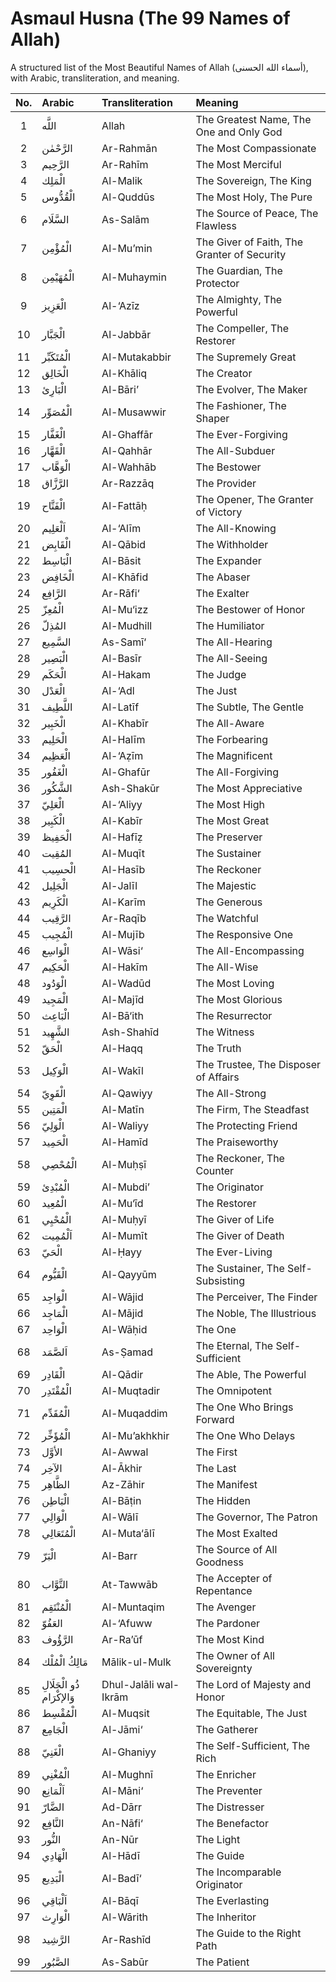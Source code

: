 # Asmaul Husna (The 99 Names of Allah)

A structured list of the Most Beautiful Names of Allah (أسماء الله الحسنى), with Arabic, transliteration, and meaning.

| No. | Arabic | Transliteration | Meaning |
|:---:|:-------|:----------------|:---------|
| 1 | اللَّه‎ | Allah | The Greatest Name, The One and Only God |
| 2 | الرَّحْمٰن‎ | Ar-Rahmān | The Most Compassionate |
| 3 | الرَّحِيم‎ | Ar-Rahīm | The Most Merciful |
| 4 | الْمَلِك‎ | Al-Malik | The Sovereign, The King |
| 5 | الْقُدُّوس‎ | Al-Quddūs | The Most Holy, The Pure |
| 6 | السَّلَام‎ | As-Salām | The Source of Peace, The Flawless |
| 7 | الْمُؤْمِن‎ | Al-Mu’min | The Giver of Faith, The Granter of Security |
| 8 | الْمُهَيْمِن‎ | Al-Muhaymin | The Guardian, The Protector |
| 9 | الْعَزِيز‎ | Al-‘Azīz | The Almighty, The Powerful |
| 10 | الْجَبَّار‎ | Al-Jabbār | The Compeller, The Restorer |
| 11 | الْمُتَكَبِّر‎ | Al-Mutakabbir | The Supremely Great |
| 12 | الْخَالِق‎ | Al-Khāliq | The Creator |
| 13 | الْبَارِئ‎ | Al-Bāri’ | The Evolver, The Maker |
| 14 | الْمُصَوِّر‎ | Al-Musawwir | The Fashioner, The Shaper |
| 15 | الْغَفَّار‎ | Al-Ghaffār | The Ever-Forgiving |
| 16 | الْقَهَّار‎ | Al-Qahhār | The All-Subduer |
| 17 | الْوَهَّاب‎ | Al-Wahhāb | The Bestower |
| 18 | الرَّزَّاق‎ | Ar-Razzāq | The Provider |
| 19 | الْفَتَّاح‎ | Al-Fattāḥ | The Opener, The Granter of Victory |
| 20 | اَلْعَلِيم‎ | Al-‘Alīm | The All-Knowing |
| 21 | الْقَابِض‎ | Al-Qābid | The Withholder |
| 22 | الْبَاسِط‎ | Al-Bāsit | The Expander |
| 23 | الْخَافِض‎ | Al-Khāfid | The Abaser |
| 24 | الرَّافِع‎ | Ar-Rāfi‘ | The Exalter |
| 25 | الْمُعِزّ‎ | Al-Mu‘izz | The Bestower of Honor |
| 26 | المُذِلّ‎ | Al-Mudhill | The Humiliator |
| 27 | السَّمِيع‎ | As-Samī‘ | The All-Hearing |
| 28 | الْبَصِير‎ | Al-Basīr | The All-Seeing |
| 29 | الْحَكَم‎ | Al-Hakam | The Judge |
| 30 | الْعَدْل‎ | Al-‘Adl | The Just |
| 31 | اللَّطِيف‎ | Al-Latīf | The Subtle, The Gentle |
| 32 | الْخَبِير‎ | Al-Khabīr | The All-Aware |
| 33 | الْحَلِيم‎ | Al-Halīm | The Forbearing |
| 34 | الْعَظِيم‎ | Al-‘Aẓīm | The Magnificent |
| 35 | الْغَفُور‎ | Al-Ghafūr | The All-Forgiving |
| 36 | الشَّكُور‎ | Ash-Shakūr | The Most Appreciative |
| 37 | الْعَلِيّ‎ | Al-‘Aliyy | The Most High |
| 38 | الْكَبِير‎ | Al-Kabīr | The Most Great |
| 39 | الْحَفِيظ‎ | Al-Hafīẓ | The Preserver |
| 40 | المُقِيت‎ | Al-Muqīt | The Sustainer |
| 41 | الْحسِيب‎ | Al-Hasīb | The Reckoner |
| 42 | الْجَلِيل‎ | Al-Jalīl | The Majestic |
| 43 | الْكَرِيم‎ | Al-Karīm | The Generous |
| 44 | الرَّقِيب‎ | Ar-Raqīb | The Watchful |
| 45 | الْمُجِيب‎ | Al-Mujīb | The Responsive One |
| 46 | الْوَاسِع‎ | Al-Wāsi‘ | The All-Encompassing |
| 47 | الْحَكِيم‎ | Al-Hakīm | The All-Wise |
| 48 | الْوَدُود‎ | Al-Wadūd | The Most Loving |
| 49 | الْمَجِيد‎ | Al-Majīd | The Most Glorious |
| 50 | الْبَاعِث‎ | Al-Bā‘ith | The Resurrector |
| 51 | الشَّهِيد‎ | Ash-Shahīd | The Witness |
| 52 | الْحَقّ‎ | Al-Haqq | The Truth |
| 53 | الْوَكِيل‎ | Al-Wakīl | The Trustee, The Disposer of Affairs |
| 54 | الْقَوِيّ‎ | Al-Qawiyy | The All-Strong |
| 55 | الْمَتِين‎ | Al-Matīn | The Firm, The Steadfast |
| 56 | الْوَلِيّ‎ | Al-Waliyy | The Protecting Friend |
| 57 | الْحَمِيد‎ | Al-Hamīd | The Praiseworthy |
| 58 | الْمُحْصِي‎ | Al-Muḥṣī | The Reckoner, The Counter |
| 59 | الْمُبْدِئ‎ | Al-Mubdi’ | The Originator |
| 60 | الْمُعِيد‎ | Al-Mu‘īd | The Restorer |
| 61 | الْمُحْيِي‎ | Al-Muḥyī | The Giver of Life |
| 62 | اَلْمُمِيت‎ | Al-Mumīt | The Giver of Death |
| 63 | الْحَيّ‎ | Al-Ḥayy | The Ever-Living |
| 64 | الْقَيُّوم‎ | Al-Qayyūm | The Sustainer, The Self-Subsisting |
| 65 | الْوَاجِد‎ | Al-Wājid | The Perceiver, The Finder |
| 66 | الْمَاجِد‎ | Al-Mājid | The Noble, The Illustrious |
| 67 | الْوَاحِد‎ | Al-Wāḥid | The One |
| 68 | اَلصَّمَد‎ | As-Ṣamad | The Eternal, The Self-Sufficient |
| 69 | الْقَادِر‎ | Al-Qādir | The Able, The Powerful |
| 70 | الْمُقْتَدِر‎ | Al-Muqtadir | The Omnipotent |
| 71 | الْمُقَدِّم‎ | Al-Muqaddim | The One Who Brings Forward |
| 72 | الْمُؤَخِّر‎ | Al-Mu’akhkhir | The One Who Delays |
| 73 | الأوَّل‎ | Al-Awwal | The First |
| 74 | الآخِر‎ | Al-Ākhir | The Last |
| 75 | الظَّاهِر‎ | Az-Zāhir | The Manifest |
| 76 | الْبَاطِن‎ | Al-Bāṭin | The Hidden |
| 77 | الْوَالِي‎ | Al-Wālī | The Governor, The Patron |
| 78 | الْمُتَعَالِي‎ | Al-Muta‘ālī | The Most Exalted |
| 79 | الْبَرّ‎ | Al-Barr | The Source of All Goodness |
| 80 | التَّوَّاب‎ | At-Tawwāb | The Accepter of Repentance |
| 81 | الْمُنْتَقِم‎ | Al-Muntaqim | The Avenger |
| 82 | العَفُوّ‎ | Al-‘Afuww | The Pardoner |
| 83 | الرَّؤُوف‎ | Ar-Ra’ūf | The Most Kind |
| 84 | مَالِكُ الْمُلْك‎ | Mālik-ul-Mulk | The Owner of All Sovereignty |
| 85 | ذُو الْجَلَالِ وَالإكْرَام‎ | Dhul-Jalāli wal-Ikrām | The Lord of Majesty and Honor |
| 86 | الْمُقْسِط‎ | Al-Muqsit | The Equitable, The Just |
| 87 | الْجَامِع‎ | Al-Jāmi‘ | The Gatherer |
| 88 | الْغَنِيّ‎ | Al-Ghaniyy | The Self-Sufficient, The Rich |
| 89 | الْمُغْنِي‎ | Al-Mughnī | The Enricher |
| 90 | اَلْمَانِع‎ | Al-Māni‘ | The Preventer |
| 91 | الضَّارّ‎ | Ad-Dārr | The Distresser |
| 92 | النَّافِع‎ | An-Nāfi‘ | The Benefactor |
| 93 | النُّور‎ | An-Nūr | The Light |
| 94 | الْهَادِي‎ | Al-Hādī | The Guide |
| 95 | الْبَدِيع‎ | Al-Badī‘ | The Incomparable Originator |
| 96 | اَلْبَاقِي‎ | Al-Bāqī | The Everlasting |
| 97 | الْوَارِث‎ | Al-Wārith | The Inheritor |
| 98 | الرَّشِيد‎ | Ar-Rashīd | The Guide to the Right Path |
| 99 | الصَّبُور‎ | As-Sabūr | The Patient |
